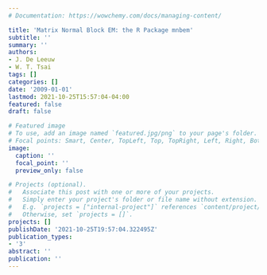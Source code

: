 ```yaml
---
# Documentation: https://wowchemy.com/docs/managing-content/

title: 'Matrix Normal Block EM: the R Package mnbem'
subtitle: ''
summary: ''
authors:
- J. De Leeuw
- W. T. Tsai
tags: []
categories: []
date: '2009-01-01'
lastmod: 2021-10-25T15:57:04-04:00
featured: false
draft: false

# Featured image
# To use, add an image named `featured.jpg/png` to your page's folder.
# Focal points: Smart, Center, TopLeft, Top, TopRight, Left, Right, BottomLeft, Bottom, BottomRight.
image:
  caption: ''
  focal_point: ''
  preview_only: false

# Projects (optional).
#   Associate this post with one or more of your projects.
#   Simply enter your project's folder or file name without extension.
#   E.g. `projects = ["internal-project"]` references `content/project/deep-learning/index.md`.
#   Otherwise, set `projects = []`.
projects: []
publishDate: '2021-10-25T19:57:04.322495Z'
publication_types:
- '3'
abstract: ''
publication: ''
---
```

